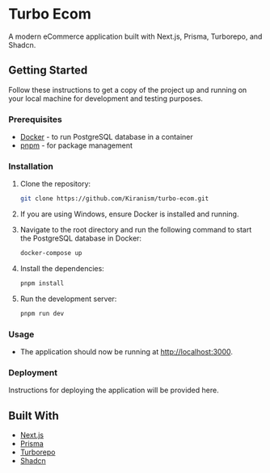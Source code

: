 # Turbo Ecom

A modern eCommerce application built with Next.js, Prisma, Turborepo, and Shadcn.

## Getting Started

Follow these instructions to get a copy of the project up and running on your local machine for development and testing purposes.

### Prerequisites

- [Docker](https://www.docker.com/get-started) - to run PostgreSQL database in a container
- [pnpm](https://pnpm.io/installation) - for package management

### Installation

1. Clone the repository:

    ```bash
    git clone https://github.com/Kiranism/turbo-ecom.git
    ```

2. If you are using Windows, ensure Docker is installed and running. 

3. Navigate to the root directory and run the following command to start the PostgreSQL database in Docker:

    ```bash
    docker-compose up
    ```

4. Install the dependencies:

    ```bash
    pnpm install
    ```

5. Run the development server:

    ```bash
    pnpm run dev
    ```

### Usage

- The application should now be running at [http://localhost:3000](http://localhost:3000).

### Deployment

Instructions for deploying the application will be provided here.

## Built With

- [Next.js](https://nextjs.org/)
- [Prisma](https://www.prisma.io/)
- [Turborepo](https://turborepo.org/)
- [Shadcn](https://shadcn.dev/)

